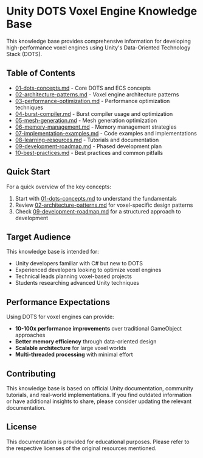 # Unity DOTS Voxel Engine Knowledge Base

This knowledge base provides comprehensive information for developing high-performance voxel engines using Unity's Data-Oriented Technology Stack (DOTS).

## Table of Contents

- [01-dots-concepts.md](01-dots-concepts.md) - Core DOTS and ECS concepts
- [02-architecture-patterns.md](02-architecture-patterns.md) - Voxel engine architecture patterns
- [03-performance-optimization.md](03-performance-optimization.md) - Performance optimization techniques
- [04-burst-compiler.md](04-burst-compiler.md) - Burst compiler usage and optimization
- [05-mesh-generation.md](05-mesh-generation.md) - Mesh generation optimization
- [06-memory-management.md](06-memory-management.md) - Memory management strategies
- [07-implementation-examples.md](07-implementation-examples.md) - Code examples and implementations
- [08-learning-resources.md](08-learning-resources.md) - Tutorials and documentation
- [09-development-roadmap.md](09-development-roadmap.md) - Phased development plan
- [10-best-practices.md](10-best-practices.md) - Best practices and common pitfalls

## Quick Start

For a quick overview of the key concepts:

1. Start with [01-dots-concepts.md](01-dots-concepts.md) to understand the fundamentals
2. Review [02-architecture-patterns.md](02-architecture-patterns.md) for voxel-specific design patterns
3. Check [09-development-roadmap.md](09-development-roadmap.md) for a structured approach to development

## Target Audience

This knowledge base is intended for:
- Unity developers familiar with C# but new to DOTS
- Experienced developers looking to optimize voxel engines
- Technical leads planning voxel-based projects
- Students researching advanced Unity techniques

## Performance Expectations

Using DOTS for voxel engines can provide:
- **10-100x performance improvements** over traditional GameObject approaches
- **Better memory efficiency** through data-oriented design
- **Scalable architecture** for large voxel worlds
- **Multi-threaded processing** with minimal effort

## Contributing

This knowledge base is based on official Unity documentation, community tutorials, and real-world implementations. If you find outdated information or have additional insights to share, please consider updating the relevant documentation.

## License

This documentation is provided for educational purposes. Please refer to the respective licenses of the original resources mentioned.